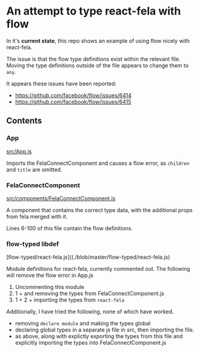 # An attempt to type react-fela with flow

In it's __current state__, this repo shows an example of using flow nicely
with react-fela.

The issue is that the flow type definitions exist within the relevant file.
Moving the type definitions outside of the file appears to change them to `any`.

It appears these issues have been reported:
- https://github.com/facebook/flow/issues/6414
- https://github.com/facebook/flow/issues/6415

## Contents

### App

[src/App.js](./blob/master/src/App.js)

Imports the FelaConnectComponent and causes a flow error, as `children`
and `title` are omitted.

### FelaConnectComponent

[src/components/FelaConnectComponent.js](./blob/master/src/components/FelaConnectComponent.js)

A component that contains the correct type data, with the additional
props from fela merged with it.

Lines 6-100 of this file contain the flow definitions.

### flow-typed libdef

[flow-typed/react-fela.js]((./blob/master/flow-typed/react-fela.js)

Module definitions for react-fela, currently commented out.
The following will remove the flow error in App.js

1. Uncommenting this module
2. 1 + and removing the types from FelaConnectComponent.js
3. 1 + 2 + importing the types from `react-fela`

Additionally, I have tried the following, none of which have worked.
- removing `declare module` and making the types global
- declaring global types in a separate js file in src,
 then importing the file.
- as above, along with explictly exporting the types from this file and
 explicitly importing the types into FelaConnectComponent.js
